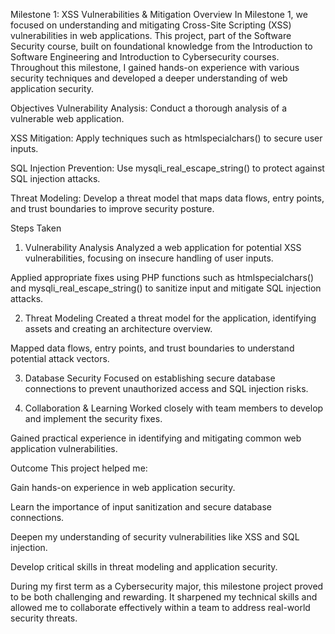Milestone 1: XSS Vulnerabilities & Mitigation
Overview
In Milestone 1, we focused on understanding and mitigating Cross-Site Scripting (XSS) vulnerabilities in web applications. This project, part of the Software Security course, built on foundational knowledge from the Introduction to Software Engineering and Introduction to Cybersecurity courses. Throughout this milestone, I gained hands-on experience with various security techniques and developed a deeper understanding of web application security.

Objectives
Vulnerability Analysis: Conduct a thorough analysis of a vulnerable web application.

XSS Mitigation: Apply techniques such as htmlspecialchars() to secure user inputs.

SQL Injection Prevention: Use mysqli_real_escape_string() to protect against SQL injection attacks.

Threat Modeling: Develop a threat model that maps data flows, entry points, and trust boundaries to improve security posture.

Steps Taken
1. Vulnerability Analysis
Analyzed a web application for potential XSS vulnerabilities, focusing on insecure handling of user inputs.

Applied appropriate fixes using PHP functions such as htmlspecialchars() and mysqli_real_escape_string() to sanitize input and mitigate SQL injection attacks.

2. Threat Modeling
Created a threat model for the application, identifying assets and creating an architecture overview.

Mapped data flows, entry points, and trust boundaries to understand potential attack vectors.

3. Database Security
Focused on establishing secure database connections to prevent unauthorized access and SQL injection risks.

4. Collaboration & Learning
Worked closely with team members to develop and implement the security fixes.

Gained practical experience in identifying and mitigating common web application vulnerabilities.

Outcome
This project helped me:

Gain hands-on experience in web application security.

Learn the importance of input sanitization and secure database connections.

Deepen my understanding of security vulnerabilities like XSS and SQL injection.

Develop critical skills in threat modeling and application security.

During my first term as a Cybersecurity major, this milestone project proved to be both challenging and rewarding. It sharpened my technical skills and allowed me to collaborate effectively within a team to address real-world security threats.
